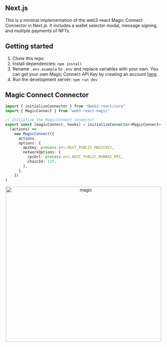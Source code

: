 ## Next.js

This is a minimal implementation of the web3-react Magic Connect Connector in Next.js.
It includes a wallet selector modal, message signing, and multiple payments of NFTs.

## Getting started

1. Clone this repo
2. Install dependencies: `npm install`
3. Rename `.env.example` to `.env` and replace variables with your own. You can get your own Magic Connect API Key by creating an account [here](https://magic.link/).
4. Run the development server: `npm run dev`

## Magic Connect Connector

```ts
import { initializeConnector } from "@web3-react/core"
import { MagicConnect } from "web3-react-magic"

// Initialize the MagicConnect connector
export const [magicConnect, hooks] = initializeConnector<MagicConnect>(
  (actions) =>
    new MagicConnect({
      actions,
      options: {
        apiKey: process.env.NEXT_PUBLIC_MAGICKEY,
        networkOptions: {
          rpcUrl: process.env.NEXT_PUBLIC_MUMBAI_RPC,
          chainId: 137,
        },
      },
    })
)
```

<p align="center">
  <img src="https://user-images.githubusercontent.com/75003086/229230807-933b338c-a6b7-4b85-a1ef-aa9e0e863dae.gif" alt="magic" width="500"/>
</p>
